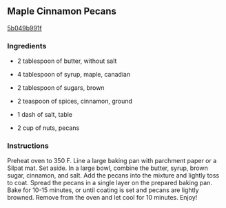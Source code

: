 ## Maple Cinnamon Pecans

[5b049b991f](http://tastykitchen.com/recipes/appetizers-and-snacks/maple-cinnamon-pecans/)

### Ingredients

 - 2 tablespoon of butter, without salt

 - 4 tablespoon of syrup, maple, canadian

 - 2 tablespoon of sugars, brown

 - 2 teaspoon of spices, cinnamon, ground

 - 1 dash of salt, table

 - 2 cup of nuts, pecans

### Instructions

Preheat oven to 350 F. Line a large baking pan with parchment paper or a Silpat mat. Set aside. In a large bowl, combine the butter, syrup, brown sugar, cinnamon, and salt. Add the pecans into the mixture and lightly toss to coat. Spread the pecans in a single layer on the prepared baking pan. Bake for 10-15 minutes, or until coating is set and pecans are lightly browned. Remove from the oven and let cool for 10 minutes. Enjoy!